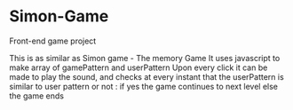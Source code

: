# Simon-Game
Front-end game project

This is as similar as Simon game - The memory Game
It uses javascript to make array of gamePattern and userPattern 
Upon every click it can be made to play the sound,
and checks at every instant that the userPattern is similar to user pattern or not : 
if yes the game continues to next level
else the game ends
